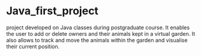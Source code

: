 # Java_first_project

project developed on Java classes during postgraduate course. 
It enables the user to add or delete owners and their animals kept in a virtual garden. 
It also allows to track and move the animals within the garden and visualise their current position.
